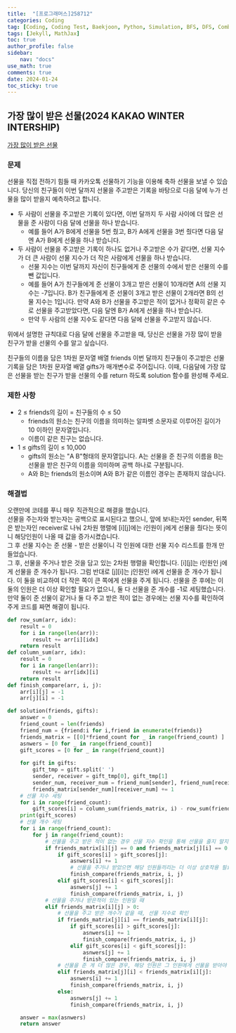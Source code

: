 ```yaml
---
title:  "[프로그래머스]258712"
categories: Coding
tag: [Coding, Coding Test, Baekjoon, Python, Simulation, BFS, DFS, Combination]
tags: [Jekyll, MathJax]
toc: true
author_profile: false
sidebar:
    nav: "docs"
use_math: true
comments: true
date: 2024-01-24
toc_sticky: true
---
```


## 가장 많이 받은 선물(2024 KAKAO WINTER INTERSHIP)

[가장 많이 받은 선물](https://school.programmers.co.kr/learn/courses/30/lessons/258712?language=python3)

### 문제

선물을 직접 전하기 힘들 때 카카오톡 선물하기 기능을 이용해 축하 선물을 보낼 수 있습니다. 당신의 친구들이 이번 달까지 선물을 주고받은 기록을 바탕으로 다음 달에 누가 선물을 많이 받을지 예측하려고 합니다.

- 두 사람이 선물을 주고받은 기록이 있다면, 이번 달까지 두 사람 사이에 더 많은 선물을 준 사람이 다음 달에 선물을 하나 받습니다.
    - 예를 들어 A가 B에게 선물을 5번 줬고, B가 A에게 선물을 3번 줬다면 다음 달엔 A가 B에게 선물을 하나 받습니다.
- 두 사람이 선물을 주고받은 기록이 하나도 없거나 주고받은 수가 같다면, 선물 지수가 더 큰 사람이 선물 지수가 더 작은 사람에게 선물을 하나 받습니다.
    - 선물 지수는 이번 달까지 자신이 친구들에게 준 선물의 수에서 받은 선물의 수를 뺀 값입니다.
    - 예를 들어 A가 친구들에게 준 선물이 3개고 받은 선물이 10개라면 A의 선물 지수는 -7입니다. B가 친구들에게 준 선물이 3개고 받은 선물이 2개라면 B의 선물 지수는 1입니다. 만약 A와 B가 선물을 주고받은 적이 없거나 정확히 같은 수로 선물을 주고받았다면, 다음 달엔 B가 A에게 선물을 하나 받습니다.
    - 만약 두 사람의 선물 지수도 같다면 다음 달에 선물을 주고받지 않습니다.

위에서 설명한 규칙대로 다음 달에 선물을 주고받을 때, 당신은 선물을 가장 많이 받을 친구가 받을 선물의 수를 알고 싶습니다.

친구들의 이름을 담은 1차원 문자열 배열 friends 이번 달까지 친구들이 주고받은 선물 기록을 담은 1차원 문자열 배열 gifts가 매개변수로 주어집니다. 이때, 다음달에 가장 많은 선물을 받는 친구가 받을 선물의 수를 return 하도록 solution 함수를 완성해 주세요.

### 제한 사항
- 2 ≤ friends의 길이 = 친구들의 수 ≤ 50
    - friends의 원소는 친구의 이름을 의미하는 알파벳 소문자로 이루어진 길이가 10 이하인 문자열입니다.
    - 이름이 같은 친구는 없습니다.
- 1 ≤ gifts의 길이 ≤ 10,000
    - gifts의 원소는 "A B"형태의 문자열입니다. A는 선물을 준 친구의 이름을 B는 선물을 받은 친구의 이름을 의미하며 공백 하나로 구분됩니다.
    - A와 B는 friends의 원소이며 A와 B가 같은 이름인 경우는 존재하지 않습니다.

### 해결법
오랜만에 코테를 푸니 매우 직관적으로 해결을 했습니다.   
선물을 주는자와 받는자는 공백으로 표시된다고 했으니, 앞에 보내는자인 sender, 뒤쪽은 받는자인 receiver로 나눠 2차원 행렬에 [i][j]에는 i인원이 j에게 선물을 줬다는 뜻이니 해당인원이 나올 때 값을 증가시켰습니다.   
그 후 선물 지수는 준 선물 - 받은 선물이니 각 인원에 대한 선물 지수 리스트를 한개 만들었습니다.   
그 후, 선물을 주거나 받은 것을 담고 있는 2차원 행렬을 확인합니다. [i][j]는 i인원인 j에게 선물을 준 개수가 됩니다. 그럼 반대로 [j][i]는 j인원인 i에게 선물을 준 개수가 됩니다. 이 둘을 비교하여 더 작은 쪽이 큰 쪽에게 선물을 주게 됩니다. 선물을 준 후에는 이 둘의 인원은 더 이상 확인할 필요가 없으니, 둘 다 선물을 준 개수를 -1로 세팅했습니다. 만약 둘이 준 선물이 같거나 둘 다 주고 받은 적이 없는 경우에는 선물 지수를 확인하여 주게 코드를 짜면 해결이 됩니다.


```python
def row_sum(arr, idx):
    result = 0
    for i in range(len(arr)):
        result += arr[i][idx]
    return result
def column_sum(arr, idx):
    result = 0
    for i in range(len(arr)):
        result += arr[idx][i]
    return result
def finish_compare(arr, i, j):
    arr[i][j] = -1
    arr[j][i] = -1

def solution(friends, gifts):
    answer = 0
    friend_count = len(friends)
    friend_num = {friend:i for i,friend in enumerate(friends)}
    friends_matrix = [[0]*friend_count for _ in range(friend_count) ]
    asnwers = [0 for _ in range(friend_count)]
    gift_scores = [0 for _ in range(friend_count)]
    
    for gift in gifts:
        gift_tmp = gift.split(' ')
        sender, receiver = gift_tmp[0], gift_tmp[1]
        sender_num, receiver_num = friend_num[sender], friend_num[receiver]
        friends_matrix[sender_num][receiver_num] += 1
    # 선물 지수 세팅
    for i in range(friend_count):
        gift_scores[i] = column_sum(friends_matrix, i) - row_sum(friends_matrix, i)
    print(gift_scores)
    # 선물 개수 세팅
    for i in range(friend_count):
        for j in range(friend_count):
            # 선물을 주고 받은 적이 없는 경우 선물 지수 확인을 통해 선물을 줄지 말지 결정
            if friends_matrix[i][j] == 0 and friends_matrix[j][i] == 0:
                if gift_scores[i] > gift_scores[j]:
                    asnwers[i] += 1
                    # 선물을 주거나 받았으면 해당 인원들끼리는 더 이상 상호작용 필요가 없으니 해당 인원들에 대해서는 볼 필요가 없으니 default인 -1로 세팅
                    finish_compare(friends_matrix, i, j)
                elif gift_scores[i] < gift_scores[j]:
                    asnwers[j] += 1
                    finish_compare(friends_matrix, i, j)
            # 선물을 주거나 받은적이 있는 인원일 때
            elif friends_matrix[i][j] > 0:
                # 선물을 주고 받은 개수가 같을 때, 선물 지수로 확인
                if friends_matrix[j][i] == friends_matrix[i][j]:
                    if gift_scores[i] > gift_scores[j]:
                        asnwers[i] += 1
                        finish_compare(friends_matrix, i, j)
                    elif gift_scores[i] < gift_scores[j]:
                        asnwers[j] += 1
                        finish_compare(friends_matrix, i, j)
                # 선물을 준 게 더 많은 경우, 해당 인원은 그 인원에게 선물을 받아야 함
                elif friends_matrix[j][i] < friends_matrix[i][j]:
                    asnwers[i] += 1
                    finish_compare(friends_matrix, i, j)
                else:
                    asnwers[j] += 1
                    finish_compare(friends_matrix, i, j)

    answer = max(asnwers)
    return answer
```